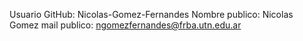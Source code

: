 Usuario GitHub: Nicolas-Gomez-Fernandes
Nombre publico: Nicolas Gomez
mail publico: ngomezfernandes@frba.utn.edu.ar
